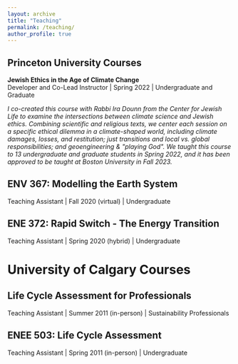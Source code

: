 ```yaml
---
layout: archive
title: "Teaching"
permalink: /teaching/
author_profile: true
---
```

## Princeton University Courses

**Jewish Ethics in the Age of Climate Change**\
Developer and Co-Lead Instructor | Spring 2022 | Undergraduate and Graduate


*I co-created this course with Rabbi Ira Dounn from the Center for Jewish Life to examine the intersections between climate science and Jewish ethics. Combining scientific and religious texts, we center each session on a specific ethical dilemma in a climate-shaped world, including climate damages, losses, and restitution; just transitions and local vs. global responsibilities; and geoengineering & "playing God". We taught this course to 13 undergraduate and graduate students in Spring 2022, and it has been approved to be taught at Boston University in Fall 2023.*

## ENV 367: Modelling the Earth System
Teaching Assistant | Fall 2020 (virtual) | Undergraduate

## ENE 372: Rapid Switch - The Energy Transition
Teaching Assistant | Spring 2020 (hybrid) | Undergraduate

# University of Calgary Courses

## Life Cycle Assessment for Professionals
Teaching Assistant | Summer 2011 (in-person) | Sustainability Professionals

## ENEE 503: Life Cycle Assessment
Teaching Assistant | Spring 2011 (in-person) | Undergraduate


